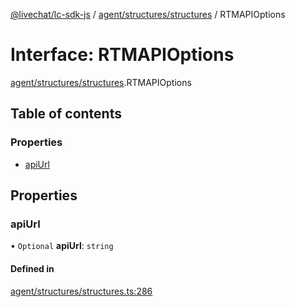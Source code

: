 [@livechat/lc-sdk-js](../README.md) / [agent/structures/structures](../modules/agent_structures_structures.md) / RTMAPIOptions

# Interface: RTMAPIOptions

[agent/structures/structures](../modules/agent_structures_structures.md).RTMAPIOptions

## Table of contents

### Properties

- [apiUrl](agent_structures_structures.RTMAPIOptions.md#apiurl)

## Properties

### apiUrl

• `Optional` **apiUrl**: `string`

#### Defined in

[agent/structures/structures.ts:286](https://github.com/livechat/lc-sdk-js/blob/5f5afdd/src/agent/structures/structures.ts#L286)
